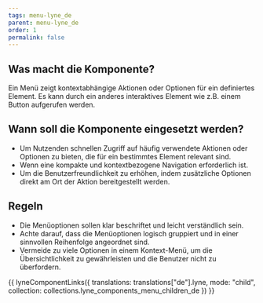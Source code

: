 ```yaml
---
tags: menu-lyne_de
parent: menu-lyne_de
order: 1
permalink: false
---
```


## Was macht die Komponente?
Ein Menü zeigt kontextabhängige Aktionen oder Optionen für ein definiertes Element. Es kann durch ein anderes interaktives Element wie z.B. einem Button aufgerufen werden. 

## Wann soll die Komponente eingesetzt werden?
* Um Nutzenden schnellen Zugriff auf häufig verwendete Aktionen oder Optionen zu bieten, die für ein bestimmtes Element relevant sind.
* Wenn eine kompakte und kontextbezogene Navigation erforderlich ist.
* Um die Benutzerfreundlichkeit zu erhöhen, indem zusätzliche Optionen direkt am Ort der Aktion bereitgestellt werden.

## Regeln
* Die Menüoptionen sollen klar beschriftet und leicht verständlich sein.
* Achte darauf, dass die Menüoptionen logisch gruppiert und in einer sinnvollen Reihenfolge angeordnet sind.
* Vermeide zu viele Optionen in einem Kontext-Menü, um die Übersichtlichkeit zu gewährleisten und die Benutzer nicht zu überfordern.

{{ lyneComponentLinks({
  translations: translations["de"].lyne,
  mode: "child",
  collection: collections.lyne_components_menu_children_de
}) }}

